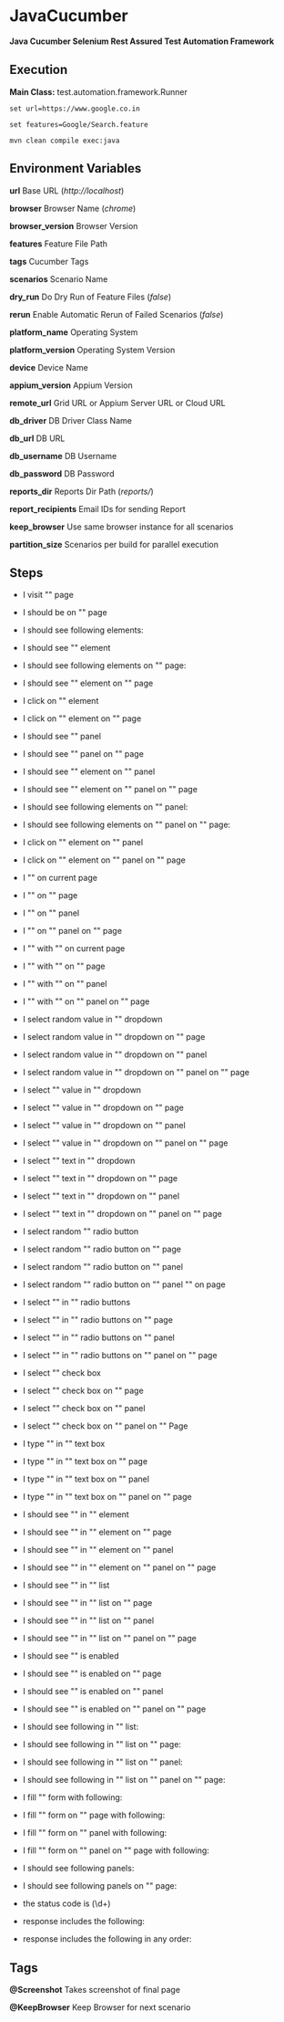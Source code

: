 # JavaCucumber

**Java Cucumber Selenium Rest Assured Test Automation Framework**

## Execution

**Main Class:** test.automation.framework.Runner

```
set url=https://www.google.co.in

set features=Google/Search.feature

mvn clean compile exec:java
```

## Environment Variables

**url** Base URL (_http://localhost_)
    
**browser** Browser Name (_chrome_)

**browser_version** Browser Version

**features** Feature File Path

**tags** Cucumber Tags

**scenarios** Scenario Name

**dry_run** Do Dry Run of Feature Files (_false_)

**rerun** Enable Automatic Rerun of Failed Scenarios (_false_)

**platform_name** Operating System

**platform_version** Operating System Version

**device** Device Name

**appium_version** Appium Version

**remote_url** Grid URL or Appium Server URL or Cloud URL

**db_driver** DB Driver Class Name

**db_url** DB URL

**db_username** DB Username

**db_password** DB Password

**reports_dir** Reports Dir Path (_reports/_)

**report_recipients** Email IDs for sending Report

**keep_browser** Use same browser instance for all scenarios

**partition_size** Scenarios per build for parallel execution

## Steps

* I visit "" page
* I should be on "" page
* I should see following elements:
* I should see "" element
* I should see following elements on "" page:
* I should see "" element on "" page
* I click on "" element
* I click on "" element on "" page
* I should see "" panel
* I should see "" panel on "" page
* I should see "" element on "" panel
* I should see "" element on "" panel on "" page
* I should see following elements on "" panel:
* I should see following elements on "" panel on "" page:
* I click on "" element on "" panel
* I click on "" element on "" panel on "" page
* I "" on current page
* I "" on "" page
* I "" on "" panel
* I "" on "" panel on "" page
* I "" with "" on current page
* I "" with "" on "" page
* I "" with "" on "" panel
* I "" with "" on "" panel on "" page
* I select random value in "" dropdown
* I select random value in "" dropdown on "" page
* I select random value in "" dropdown on "" panel
* I select random value in "" dropdown on "" panel on "" page
* I select "" value in "" dropdown
* I select "" value in "" dropdown on "" page
* I select "" value in "" dropdown on "" panel
* I select "" value in "" dropdown on "" panel on "" page
* I select "" text in "" dropdown
* I select "" text in "" dropdown on "" page
* I select "" text in "" dropdown on "" panel
* I select "" text in "" dropdown on "" panel on "" page
* I select random "" radio button
* I select random "" radio button on "" page
* I select random "" radio button on "" panel
* I select random "" radio button on "" panel "" on page
* I select "" in "" radio buttons
* I select "" in "" radio buttons on "" page
* I select "" in "" radio buttons on "" panel
* I select "" in "" radio buttons on "" panel on "" page
* I select "" check box
* I select "" check box on "" page
* I select "" check box on "" panel
* I select "" check box on "" panel on "" Page
* I type "" in "" text box
* I type "" in "" text box on "" page
* I type "" in "" text box on "" panel
* I type "" in "" text box on "" panel on "" page
* I should see "" in "" element
* I should see "" in "" element on "" page
* I should see "" in "" element on "" panel
* I should see "" in "" element on "" panel on "" page
* I should see "" in "" list
* I should see "" in "" list on "" page
* I should see "" in "" list on "" panel
* I should see "" in "" list on "" panel on "" page
* I should see "" is enabled
* I should see "" is enabled on "" page
* I should see "" is enabled on "" panel
* I should see "" is enabled on "" panel on "" page
* I should see following in "" list:
* I should see following in "" list on "" page:
* I should see following in "" list on "" panel:
* I should see following in "" list on "" panel on "" page:
* I fill "" form with following:
* I fill "" form on "" page with following:
* I fill "" form on "" panel with following:
* I fill "" form on "" panel on "" page with following:
* I should see following panels:
* I should see following panels on "" page:

* the status code is (\d+)
* response includes the following:
* response includes the following in any order:

## Tags

**@Screenshot** Takes screenshot of final page

**@KeepBrowser** Keep Browser for next scenario